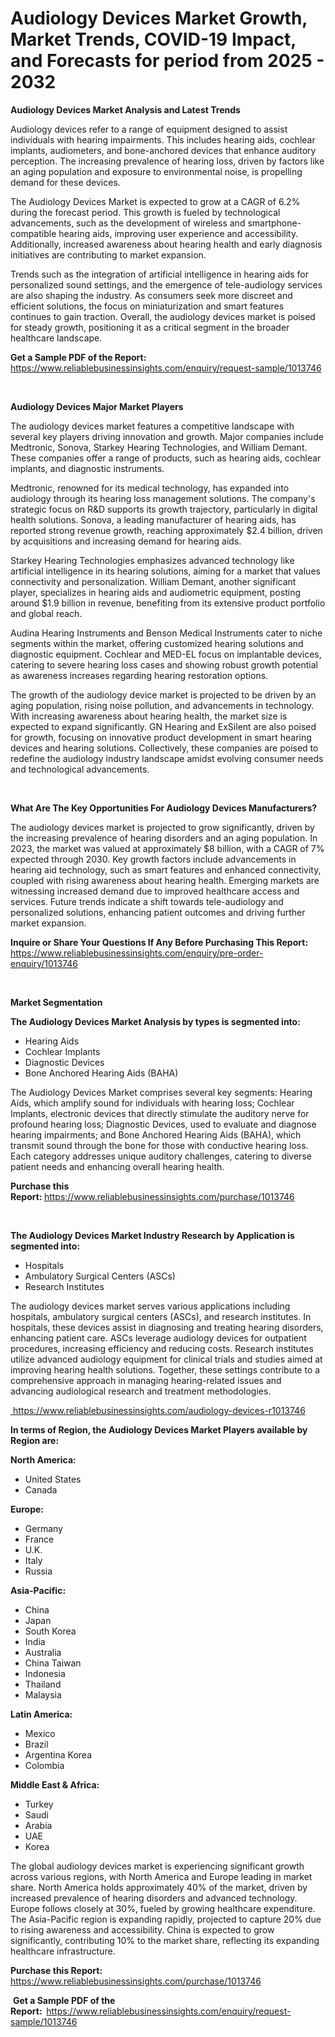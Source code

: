 <p><h1>Audiology Devices Market Growth, Market Trends, COVID-19 Impact, and Forecasts for period from 2025 - 2032</h1></p><p><strong>Audiology Devices Market Analysis and Latest Trends</strong></p>
<p><p>Audiology devices refer to a range of equipment designed to assist individuals with hearing impairments. This includes hearing aids, cochlear implants, audiometers, and bone-anchored devices that enhance auditory perception. The increasing prevalence of hearing loss, driven by factors like an aging population and exposure to environmental noise, is propelling demand for these devices.</p><p>The Audiology Devices Market is expected to grow at a CAGR of 6.2% during the forecast period. This growth is fueled by technological advancements, such as the development of wireless and smartphone-compatible hearing aids, improving user experience and accessibility. Additionally, increased awareness about hearing health and early diagnosis initiatives are contributing to market expansion. </p><p>Trends such as the integration of artificial intelligence in hearing aids for personalized sound settings, and the emergence of tele-audiology services are also shaping the industry. As consumers seek more discreet and efficient solutions, the focus on miniaturization and smart features continues to gain traction. Overall, the audiology devices market is poised for steady growth, positioning it as a critical segment in the broader healthcare landscape.</p></p>
<p><strong>Get a Sample PDF of the Report:&nbsp;</strong> <a href="https://www.reliablebusinessinsights.com/enquiry/request-sample/1013746?utm_campaign=2315&utm_medium=2&utm_source=Github&utm_content=ia&utm_term=13042025&utm_id=audiology-devices">https://www.reliablebusinessinsights.com/enquiry/request-sample/1013746</a></p>
<p>&nbsp;</p>
<p><strong>Audiology Devices Major Market Players</strong></p>
<p><p>The audiology devices market features a competitive landscape with several key players driving innovation and growth. Major companies include Medtronic, Sonova, Starkey Hearing Technologies, and William Demant. These companies offer a range of products, such as hearing aids, cochlear implants, and diagnostic instruments.</p><p>Medtronic, renowned for its medical technology, has expanded into audiology through its hearing loss management solutions. The company's strategic focus on R&D supports its growth trajectory, particularly in digital health solutions. Sonova, a leading manufacturer of hearing aids, has reported strong revenue growth, reaching approximately $2.4 billion, driven by acquisitions and increasing demand for hearing aids.</p><p>Starkey Hearing Technologies emphasizes advanced technology like artificial intelligence in its hearing solutions, aiming for a market that values connectivity and personalization. William Demant, another significant player, specializes in hearing aids and audiometric equipment, posting around $1.9 billion in revenue, benefiting from its extensive product portfolio and global reach.</p><p>Audina Hearing Instruments and Benson Medical Instruments cater to niche segments within the market, offering customized hearing solutions and diagnostic equipment. Cochlear and MED-EL focus on implantable devices, catering to severe hearing loss cases and showing robust growth potential as awareness increases regarding hearing restoration options.</p><p>The growth of the audiology device market is projected to be driven by an aging population, rising noise pollution, and advancements in technology. With increasing awareness about hearing health, the market size is expected to expand significantly. GN Hearing and ExSilent are also poised for growth, focusing on innovative product development in smart hearing devices and hearing solutions. Collectively, these companies are poised to redefine the audiology industry landscape amidst evolving consumer needs and technological advancements.</p></p>
<p>&nbsp;</p>
<p><strong>What Are The Key Opportunities For Audiology Devices Manufacturers?</strong></p>
<p><p>The audiology devices market is projected to grow significantly, driven by the increasing prevalence of hearing disorders and an aging population. In 2023, the market was valued at approximately $8 billion, with a CAGR of 7% expected through 2030. Key growth factors include advancements in hearing aid technology, such as smart features and enhanced connectivity, coupled with rising awareness about hearing health. Emerging markets are witnessing increased demand due to improved healthcare access and services. Future trends indicate a shift towards tele-audiology and personalized solutions, enhancing patient outcomes and driving further market expansion.</p></p>
<p><strong>Inquire or Share Your Questions If Any Before Purchasing This Report:</strong> <a href="https://www.reliablebusinessinsights.com/enquiry/pre-order-enquiry/1013746?utm_campaign=2315&utm_medium=2&utm_source=Github&utm_content=ia&utm_term=13042025&utm_id=audiology-devices">https://www.reliablebusinessinsights.com/enquiry/pre-order-enquiry/1013746</a></p>
<p>&nbsp;</p>
<p><strong>Market Segmentation</strong></p>
<p><strong>The Audiology Devices Market Analysis by types is segmented into:</strong></p>
<p><ul><li>Hearing Aids</li><li>Cochlear Implants</li><li>Diagnostic Devices</li><li>Bone Anchored Hearing Aids (BAHA)</li></ul></p>
<p><p>The Audiology Devices Market comprises several key segments: Hearing Aids, which amplify sound for individuals with hearing loss; Cochlear Implants, electronic devices that directly stimulate the auditory nerve for profound hearing loss; Diagnostic Devices, used to evaluate and diagnose hearing impairments; and Bone Anchored Hearing Aids (BAHA), which transmit sound through the bone for those with conductive hearing loss. Each category addresses unique auditory challenges, catering to diverse patient needs and enhancing overall hearing health.</p></p>
<p><strong>Purchase this Report:&nbsp;</strong><a href="https://www.reliablebusinessinsights.com/purchase/1013746?utm_campaign=2315&utm_medium=2&utm_source=Github&utm_content=ia&utm_term=13042025&utm_id=audiology-devices">https://www.reliablebusinessinsights.com/purchase/1013746</a></p>
<p>&nbsp;</p>
<p><strong>The Audiology Devices Market Industry Research by Application is segmented into:</strong></p>
<p><ul><li>Hospitals</li><li>Ambulatory Surgical Centers (ASCs)</li><li>Research Institutes</li></ul></p>
<p><p>The audiology devices market serves various applications including hospitals, ambulatory surgical centers (ASCs), and research institutes. In hospitals, these devices assist in diagnosing and treating hearing disorders, enhancing patient care. ASCs leverage audiology devices for outpatient procedures, increasing efficiency and reducing costs. Research institutes utilize advanced audiology equipment for clinical trials and studies aimed at improving hearing health solutions. Together, these settings contribute to a comprehensive approach in managing hearing-related issues and advancing audiological research and treatment methodologies.</p></p>
<p><a href="https://www.reliablebusinessinsights.com/audiology-devices-r1013746?utm_campaign=2315&utm_medium=2&utm_source=Github&utm_content=ia&utm_term=13042025&utm_id=audiology-devices">&nbsp;https://www.reliablebusinessinsights.com/audiology-devices-r1013746</a></p>
<p><strong>In terms of Region, the Audiology Devices Market Players available by Region are:</strong></p>
<p>
    <p> <strong> North America: </strong>
        <ul>
            <li>United States</li>
            <li>Canada</li>
        </ul>
        </p> 
    <p> <strong> Europe: </strong>
        <ul>
            <li>Germany</li>
            <li>France</li>
            <li>U.K.</li>
            <li>Italy</li>
            <li>Russia</li>
        </ul>
        </p> 
    <p> <strong> Asia-Pacific: </strong>
        <ul>
            <li>China</li>
            <li>Japan</li>
            <li>South Korea</li>
            <li>India</li>
            <li>Australia</li>
            <li>China Taiwan</li>
            <li>Indonesia</li>
            <li>Thailand</li>
            <li>Malaysia</li>
        </ul>
        </p> 
    <p> <strong> Latin America: </strong>
        <ul>
            <li>Mexico</li>
            <li>Brazil</li>
            <li>Argentina Korea</li>
            <li>Colombia</li>
        </ul>
        </p> 
    <p> <strong> Middle East & Africa: </strong>
        <ul>
            <li>Turkey</li>
            <li>Saudi</li>
            <li>Arabia</li>
            <li>UAE</li>
            <li>Korea</li>
        </ul>
    </p>
    </p>
<p><p>The global audiology devices market is experiencing significant growth across various regions, with North America and Europe leading in market share. North America holds approximately 40% of the market, driven by increased prevalence of hearing disorders and advanced technology. Europe follows closely at 30%, fueled by growing healthcare expenditure. The Asia-Pacific region is expanding rapidly, projected to capture 20% due to rising awareness and accessibility. China is expected to grow significantly, contributing 10% to the market share, reflecting its expanding healthcare infrastructure.</p></p>
<p><strong>Purchase this Report: </strong><a href="https://www.reliablebusinessinsights.com/purchase/1013746?utm_campaign=2315&utm_medium=2&utm_source=Github&utm_content=ia&utm_term=13042025&utm_id=audiology-devices">https://www.reliablebusinessinsights.com/purchase/1013746</a></p>
<p>&nbsp;<strong>Get a Sample PDF of the Report:&nbsp;&nbsp;</strong><a href="https://www.reliablebusinessinsights.com/enquiry/request-sample/1013746?utm_campaign=2315&utm_medium=2&utm_source=Github&utm_content=ia&utm_term=13042025&utm_id=audiology-devices">https://www.reliablebusinessinsights.com/enquiry/request-sample/1013746</a></p>
<p><strong></strong></p>
<p><p></p><p></p><p></p></p>